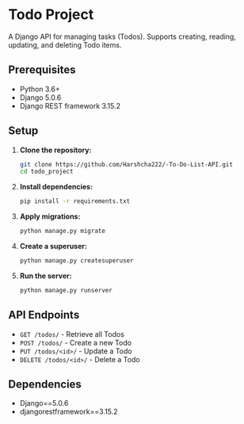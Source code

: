 # Todo Project

A Django API for managing tasks (Todos). Supports creating, reading, updating, and deleting Todo items.

## Prerequisites
- Python 3.6+
- Django 5.0.6
- Django REST framework 3.15.2

## Setup

1. **Clone the repository:**
    ```bash
    git clone https://github.com/Harshcha222/-To-Do-List-API.git
    cd todo_project
    ```

2. **Install dependencies:**
    ```bash
    pip install -r requirements.txt
    ```

3. **Apply migrations:**
    ```bash
    python manage.py migrate
    ```

4. **Create a superuser:**
    ```bash
    python manage.py createsuperuser
    ```

5. **Run the server:**
    ```bash
    python manage.py runserver
    ```

## API Endpoints
- `GET /todos/` - Retrieve all Todos
- `POST /todos/` - Create a new Todo
- `PUT /todos/<id>/` - Update a Todo
- `DELETE /todos/<id>/` - Delete a Todo

## Dependencies
- Django==5.0.6
- djangorestframework==3.15.2
